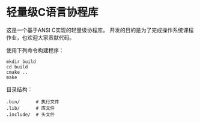 # 轻量级C语言协程库


这是一个基于ANSI C实现的轻量级协程库。
开发的目的是为了完成操作系统课程作业，也欢迎大家贡献代码。

使用下列命令构建程序：

    mkdir build
    cd build
    cmake ..
    make
    
目录结构：
    
    .bin/      # 执行文件
    .lib/      # 库文件
    .include/  # 头文件
    


